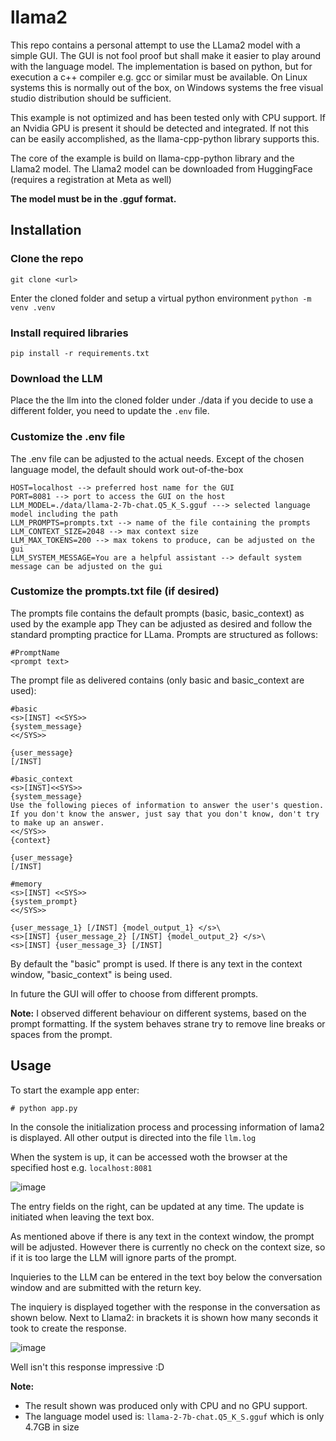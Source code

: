 # llama2

This repo contains a personal attempt to use the LLama2 model with a simple GUI.
The GUI is not fool proof but shall make it easier to play around with the language model.
The implementation is based on python, but for execution a c++ compiler e.g. gcc or similar must be available.
On Linux systems this is normally out of the box, on Windows systems the free visual studio distribution should be sufficient.

This example is not optimized and has been tested only with CPU support. 
If an Nvidia GPU is present it should be detected and integrated. 
If not this can be easily accomplished, as the llama-cpp-python library supports this.

The core of the example is build on llama-cpp-python library and the Llama2 model.
The Llama2 model can be downloaded from HuggingFace (requires a registration at Meta as well)

**The model must be in the .gguf format.**

## Installation

### Clone the repo 
```git clone <url>```

Enter the cloned folder and setup a virtual python environment 
```python -m venv .venv```

### Install required libraries
```pip install -r requirements.txt```

### Download the LLM
Place the the llm into the cloned folder under ./data
if you decide to use a different folder, you need to update the ```.env``` file.

### Customize the .env file 
The .env file can be adjusted to the actual needs. Except of the chosen language model, the default should work out-of-the-box
```
HOST=localhost --> preferred host name for the GUI
PORT=8081 --> port to access the GUI on the host
LLM_MODEL=./data/llama-2-7b-chat.Q5_K_S.gguf ---> selected language model including the path
LLM_PROMPTS=prompts.txt --> name of the file containing the prompts
LLM_CONTEXT_SIZE=2048 --> max context size 
LLM_MAX_TOKENS=200 --> max tokens to produce, can be adjusted on the gui
LLM_SYSTEM_MESSAGE=You are a helpful assistant --> default system message can be adjusted on the gui
```

### Customize the prompts.txt file (if desired)
The prompts file contains the default prompts (basic, basic_context) as used by the example app
They can be adjusted as desired and follow the standard prompting practice for LLama.
Prompts are structured as follows:

```
#PromptName
<prompt text>
```

The prompt file as delivered contains (only basic and basic_context are used):

```
#basic
<s>[INST] <<SYS>>
{system_message}
<</SYS>>

{user_message}
[/INST]

#basic_context
<s>[INST]<<SYS>>
{system_message}
Use the following pieces of information to answer the user's question.
If you don't know the answer, just say that you don't know, don't try to make up an answer.
<</SYS>>
{context}

{user_message}
[/INST]

#memory
<s>[INST] <<SYS>>
{system_prompt}
<</SYS>>

{user_message_1} [/INST] {model_output_1} </s>\
<s>[INST] {user_message_2} [/INST] {model_output_2} </s>\
<s>[INST] {user_message_3} [/INST] 
```

By default the "basic" prompt is used. 
If there is any text in the context window, "basic_context" is being used.

In future the GUI will offer to choose from different prompts.

**Note:** I observed different behaviour on different systems, based on the prompt formatting.
If the system behaves strane try to remove line breaks or spaces from the prompt.


## Usage

To start the example app enter:

```
# python app.py
```

In the console the initialization process and processing information of lama2 is displayed.
All other output is directed into the file ```llm.log```

When the system is up, it can be accessed woth the browser at the specified host e.g. ```localhost:8081```

![image](https://github.com/xconnected/llama2/assets/4428021/309c3b36-ae8a-4a64-ac74-beaaab74f53d)

The entry fields on the right, can be updated at any time. The update is initiated when leaving the text box.

As mentioned above if there is any text in the context window, the prompt will be adjusted.
However there is currently no check on the context size, so if it is too large the LLM will ignore parts of the prompt.

Inquieries to the LLM can be entered in the text boy below the conversation window and are submitted with the return key.

The inquiery is displayed together with the response in the conversation as shown below. 
Next to Llama2: in brackets it is shown how many seconds it took to create the response.

![image](https://github.com/xconnected/llama2/assets/4428021/d9410593-ad08-4680-8c1a-1a274f1247c4)

Well isn't this response impressive :D

**Note:** 

- The result shown was produced only with CPU and no GPU support.
- The language model used is: ```llama-2-7b-chat.Q5_K_S.gguf``` which is only 4.7GB in size

